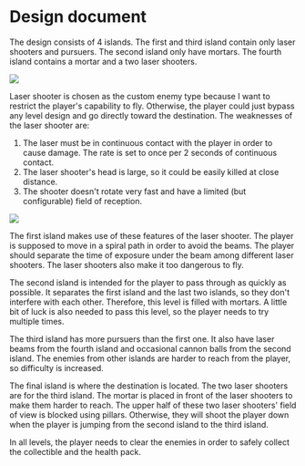 # Design document

The design consists of 4 islands. The first and third island contain only laser shooters and pursuers. The second island only have mortars. The fourth island contains a mortar and a two laser shooters.

![](img/levels.jpg)

Laser shooter is chosen as the custom enemy type because I want to restrict the player's capability to fly. Otherwise, the player could just bypass any level design and go directly toward the destination. The weaknesses of the laser shooter are:
1. The laser must be in continuous contact with the player in order to cause damage. The rate is set to once per 2 seconds of continuous contact.
2. The laser shooter's head is large, so it could be easily killed at close distance.
3. The shooter doesn't rotate very fast and have a limited (but configurable) field of reception.

![](img/laser_shooter.jpg)

The first island makes use of these features of the laser shooter. The player is supposed to move in a spiral path in order to avoid the beams. The player should separate the time of exposure under the beam among different laser shooters. The laser shooters also make it too dangerous to fly.

The second island is intended for the player to pass through as quickly as possible. It separates the first island and the last two islands, so they don't interfere with each other. Therefore, this level is filled with mortars. A little bit of luck is also needed to pass this level, so the player needs to try multiple times.

The third island has more pursuers than the first one. It also have laser beams from the fourth island and occasional cannon balls from the second island. The enemies from other islands are harder to reach from the player, so difficulty is increased.

The final island is where the destination is located. The two laser shooters are for the third island. The mortar is placed in front of the laser shooters to make them harder to reach. The upper half of these two laser shooters' field of view is blocked using pillars. Otherwise, they will shoot the player down when the player is jumping from the second island to the third island.

In all levels, the player needs to clear the enemies in order to safely collect the collectible and the health pack.

